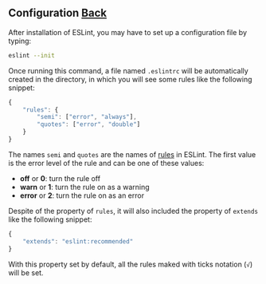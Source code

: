## Configuration [Back](./../eslint.md)

After installation of ESLint, you may have to set up a configuration file by typing:

```bash
eslint --init
```

Once running this command, a file named `.eslintrc` will be automatically created in the directory, in which you will see some rules like the following snippet:

```js
{
    "rules": {
        "semi": ["error", "always"],
        "quotes": ["error", "double"]
    }
}
```

The names `semi` and `quotes` are the names of [rules](http://eslint.org/docs/rules) in ESLint. The first value is the error level of the rule and can be one of these values:

- **off** or **0**: turn the rule off
- **warn** or **1**: turn the rule on as a warning
- **error** or **2**: turn the rule on as an error

Despite of the property of `rules`, it will also included the property of `extends` like the following snippet:

```js
{
    "extends": "eslint:recommended"
}
```

With this property set by default, all the rules maked with ticks notation (`√`) will be set.
